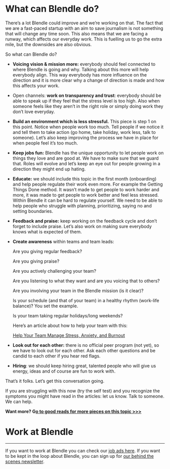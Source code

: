# What can Blendle do?

There’s a lot Blendle could improve and we’re working on that. The fact that we are a fast-paced startup with an aim to save journalism is not something that will change any time soon. This also means that we are facing a runway, which affects our everyday work. This is fuelling us to go the extra mile, but the downsides are also obvious.

So what can Blendle do?

- **Voicing vision & mission more:** everybody should feel connected to where Blendle is going and why. Talking about this more will help everybody align. This way everybody has more influence on the direction and it is more clear why a change of direction is made and how this affects your work.
- Open channels: **work on transparency and trust**: everybody should be able to speak up if they feel that the stress level is too high. Also when someone feels like they aren’t in the right role or simply doing work they don’t love everyday.
- **Build an environment which is less stressful.** This piece is step 1 on this point. Notice when people work too much. Tell people if we notice it and tell them to take action (go home, take holiday, work less, talk to someone). Let’s also keep improving the process we have in place for when people feel it’s too much.
- **Keep jobs fun:** Blendle has the unique opportunity to let people work on things they love and are good at. We have to make sure that we guard that. Roles will evolve and let’s keep an eye out for people growing in a direction they might end up hating.
- **Educate:** we should include this topic in the first month (onboarding) and help people regulate their work even more. For example the Getting Things Done method. It wasn’t made to get people to work harder and more, it was made to get people to work better and feel less stressed. Within Blendle it can be hard to regulate yourself. We need to be able to help people who struggle with planning, prioritizing, saying no and setting boundaries.
- **Feedback and praise:** keep working on the feedback cycle and don’t forget to include praise. Let’s also work on making sure everybody knows what is expected of them.
- **Create awareness** within teams and team leads:
    
    Are you giving regular feedback?
    
    Are you giving praise?
    
    Are you actively challenging your team?
    
    Are you listening to what they want and are you voicing that to others?
    
    Are you involving your team in the Blendle mission (is it clear)?
    
    Is your schedule (and that of your team) in a healthy rhythm (work-life balance)? You set the example.
    
    Is your team taking regular holidays/long weekends?
    
    Here’s an article about how to help your team with this: 
    
    [Help Your Team Manage Stress, Anxiety, and Burnout](https://hbr.org/2016/01/help-your-team-manage-stress-anxiety-and-burnout?utm_source=All+Poynter+Subscribers&utm_campaign=375ceb2697-EMAIL_CAMPAIGN_2017_04_12&utm_medium=email&utm_term=0_5372046825-375ceb2697-257900805)
    
- **Look out for each other:** there is no official peer program (not yet), so we have to look out for each other. Ask each other questions and be candid to each other if you hear red flags.
- **Hiring**: we should keep hiring great, talented people who will give us energy, ideas and of course are fun to work with.

That’s it folks. Let’s get this conversation going.

If you are struggling with this now (try the self test) and you recognize the symptoms you might have read in the articles: let us know. Talk to someone. We can help.

**Want more? G[o to good reads for more pieces on this topic >>>](Good%20reads%20d82a0eb9ca4b464da6e12b48c94621c5.md)**

# Work at Blendle

---

If you want to work at Blendle you can check our [job ads here](https://blendle.homerun.co/). If you want to be kept in the loop about Blendle, you can sign up for [our behind the scenes newsletter](https://blendle.homerun.co/yes-keep-me-posted/tr/apply?token=8092d4128c306003d97dd3821bad06f2).